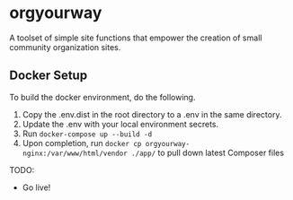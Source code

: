 # orgyourway
A toolset of simple site functions that empower the creation of small community organization sites.

## Docker Setup

To build the docker environment, do the following.

1. Copy the .env.dist in the root directory to a .env in the same directory.
2. Update the .env with your local environment secrets.
3. Run `docker-compose up --build -d`
4. Upon completion, run `docker cp orgyourway-nginx:/var/www/html/vendor ./app/` to pull down latest Composer files

TODO:
- Go live!

